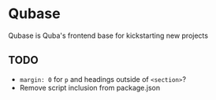 # Qubase
Qubase is Quba's frontend base for kickstarting new projects

## TODO
- `margin: 0` for `p` and headings outside of `<section>`?
- Remove script inclusion from package.json
